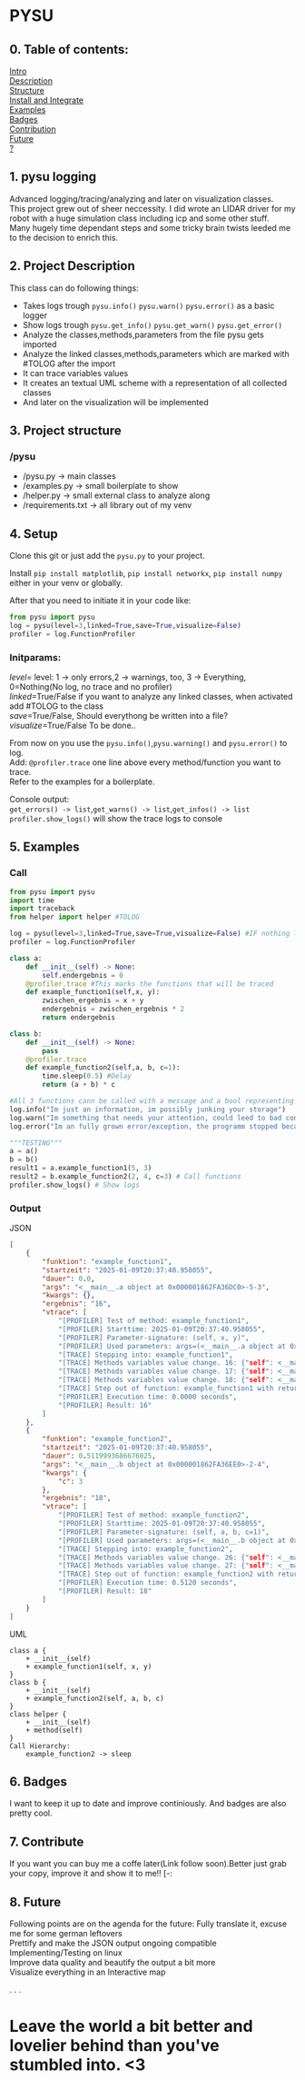 # PYSU

## 0. Table of contents:
[Intro](#0)\
[Description](#1)\
[Structure](#2)\
[Install and Integrate](#3)\
[Examples](#4)\
[Badges](#5)\
[Contribution](#6)\
[Future](#7)\
[?](#8)


<a id="0"></a>

## 1. pysu logging
Advanced logging/tracing/analyzing and later on visualization classes.\
This project grew out of sheer neccessity. I did wrote an LIDAR driver for my robot with a huge simulation class including icp and some other stuff.\
Many hugely time dependant steps and some tricky brain twists leeded me to the decision to enrich this.


<a id="1"></a>

## 2. Project Description
This class can do following things:
- Takes logs trough `pysu.info()` `pysu.warn()` `pysu.error()` as a basic logger
- Show logs trough `pysu.get_info()` `pysu.get_warn()` `pysu.get_error()` 
- Analyze the classes,methods,parameters from the file pysu gets imported
- Analyze the linked classes,methods,parameters which are marked with #TOLOG after the import
- It can trace variables values
- It creates an textual UML scheme with a representation of all collected classes
- And later on the visualization will be implemented

<a id="2"></a>

## 3. Project structure
### /pysu
- /pysu.py -> main classes
- /examples.py -> small boilerplate to show
- /helper.py -> small external class to analyze along
- /requirements.txt -> all library out of my venv

<a id="3"></a>

## 4. Setup
Clone this git or just add the `pysu.py` to your project.

Install `pip install matplotlib`, `pip install networkx`, `pip install numpy`
either in your venv or globally.

After that you need to initiate it in your code like:
```python
from pysu import pysu
log = pysu(level=3,linked=True,save=True,visualize=False)
profiler = log.FunctionProfiler
```

### Initparams:
_level_= level: 1 -> only errors,2 -> warnings, too, 3 -> Everything, 0=Nothing(No log, no trace and no profiler)\
_linked_=True/False if you want to analyze any linked classes, when activated add #TOLOG to the class\
_save_=True/False, Should everythong be written into a file?\
_visualize_=True/False To be done..

From now on you use the `pysu.info()`,`pysu.warning()` and `pysu.error()` to log.\
Add: `@profiler.trace` one line above every method/function you want to trace.\
Refer to the examples for a boilerplate.

Console output:\
`get_errors() -> list`,`get_warns() -> list`,`get_infos() -> list`\
`profiler.show_logs()` will show the trace logs to console

<a id="4"></a>

## 5. Examples
### Call
```python
from pysu import pysu
import time
import traceback
from helper import helper #TOLOG

log = pysu(level=3,linked=True,save=True,visualize=False) #IF nothing linked, it needs to be turned off!!
profiler = log.FunctionProfiler

class a:
    def __init__(self) -> None:
        self.endergebnis = 0
    @profiler.trace #This marks the functions that will be traced 
    def example_function1(self,x, y):
        zwischen_ergebnis = x + y
        endergebnis = zwischen_ergebnis * 2
        return endergebnis

class b:
    def __init__(self) -> None:
        pass
    @profiler.trace
    def example_function2(self,a, b, c=1):
        time.sleep(0.5) #Delay
        return (a + b) * c

#All 3 functions cann be called with a message and a bool representing if the message should be printed at runtime
log.info("Im just an information, im possibly junking your storage")
log.warn("Im something that needs your attention, could leed to bad conditions")
log.error("Im an fully grown error/exception, the programm stopped because of me")

"""TESTING"""
a = a()
b = b()
result1 = a.example_function1(5, 3)
result2 = b.example_function2(2, 4, c=3) # Call functions
profiler.show_logs() # Show logs
```
### Output
JSON
```json
[
    {
        "funktion": "example_function1",
        "startzeit": "2025-01-09T20:37:40.958055",
        "dauer": 0.0,
        "args": "<__main__.a object at 0x000001862FA36DC0>-5-3",
        "kwargs": {},
        "ergebnis": "16",
        "vtrace": [
            "[PROFILER] Test of method: example_function1",
            "[PROFILER] Starttime: 2025-01-09T20:37:40.958055",
            "[PROFILER] Parameter-signature: (self, x, y)",
            "[PROFILER] Used parameters: args=(<__main__.a object at 0x000001862FA36DC0>, 5, 3), kwargs={}",
            "[TRACE] Stepping into: example_function1",
            "[TRACE] Methods variables value change. 16: {"self": <__main__.a object at 0x000001862FA36DC0>, "x": 5, "y": 3}",
            "[TRACE] Methods variables value change. 17: {"self": <__main__.a object at 0x000001862FA36DC0>, "x": 5, "y": 3, "zwischen_ergebnis": 8}",
            "[TRACE] Methods variables value change. 18: {"self": <__main__.a object at 0x000001862FA36DC0>, "x": 5, "y": 3, "zwischen_ergebnis": 8, "endergebnis": 16}",
            "[TRACE] Step out of function: example_function1 with return: 16",
            "[PROFILER] Execution time: 0.0000 seconds",
            "[PROFILER] Result: 16"
        ]
    },
    {
        "funktion": "example_function2",
        "startzeit": "2025-01-09T20:37:40.958055",
        "dauer": 0.5119993686676025,
        "args": "<__main__.b object at 0x000001862FA36EE0>-2-4",
        "kwargs": {
            "c": 3
        },
        "ergebnis": "18",
        "vtrace": [
            "[PROFILER] Test of method: example_function2",
            "[PROFILER] Starttime: 2025-01-09T20:37:40.958055",
            "[PROFILER] Parameter-signature: (self, a, b, c=1)",
            "[PROFILER] Used parameters: args=(<__main__.b object at 0x000001862FA36EE0>, 2, 4), kwargs={"c": 3}",
            "[TRACE] Stepping into: example_function2",
            "[TRACE] Methods variables value change. 26: {"self": <__main__.b object at 0x000001862FA36EE0>, "a": 2, "b": 4, "c": 3}",
            "[TRACE] Methods variables value change. 27: {"self": <__main__.b object at 0x000001862FA36EE0>, "a": 2, "b": 4, "c": 3}",
            "[TRACE] Step out of function: example_function2 with return: 18",
            "[PROFILER] Execution time: 0.5120 seconds",
            "[PROFILER] Result: 18"
        ]
    }
]
```
UML
```UML
class a {
    + __init__(self)
    + example_function1(self, x, y)
}
class b {
    + __init__(self)
    + example_function2(self, a, b, c)
}
class helper {
    + __init__(self)
    + method(self)
}
Call Hierarchy:
    example_function2 -> sleep
```

<a id="5"></a>

## 6. Badges
I want to keep it up to date and improve continiously. And badges are also pretty cool.

<a id="6"></a>

## 7. Contribute
If you want you can buy me a coffe later(Link follow soon).Better just grab your copy, improve it and show it to me!! [-:

<a id="7"></a>

## 8. Future
Following points are on the agenda for the future:
Fully translate it, excuse me for some german leftovers\
Prettify and make the JSON output ongoing compatible\
Implementing/Testing on linux\
Improve data quality and beautify the output a bit more\
Visualize everything in an Interactive map

.
.
.
<a id="8"></a>
# Leave the world a bit better and lovelier behind than you've stumbled into. <3